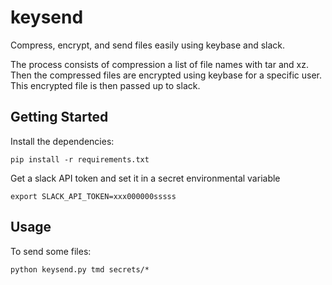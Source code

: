 # keysend

Compress, encrypt, and send files easily using keybase and slack.

The process consists of compression a list of file names with tar and xz. Then the compressed files are encrypted using keybase for a specific user. This encrypted file is then passed up to slack.

## Getting Started

Install the dependencies:

```shell
pip install -r requirements.txt
```

Get a slack API token and set it in a secret environmental variable

```shell
export SLACK_API_TOKEN=xxx000000sssss
```

## Usage

To send some files:

```shell
python keysend.py tmd secrets/*
```
